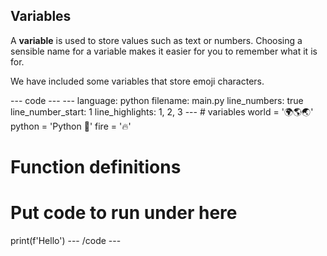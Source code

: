 <h2 class="c-project-heading--explainer">Variables</h2>

A **variable** is used to store values such as text or numbers. Choosing a sensible name for a variable makes it easier for you to remember what it is for.

We have included some variables that store emoji characters.

<div class="c-project-code">
--- code ---
---
language: python
filename: main.py
line_numbers: true
line_number_start: 1
line_highlights: 1, 2, 3
---
# variables
world = '🌍🌎🌏'
python = 'Python 🐍'
fire = '🔥'

# Function definitions
  
# Put code to run under here
print(f'Hello')
--- /code ---
</div>

